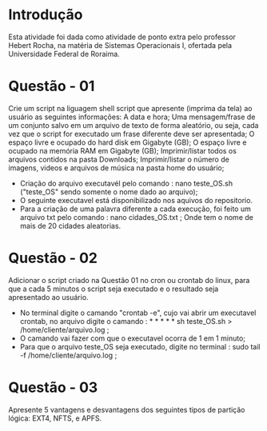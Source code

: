 # Introdução
Esta atividade foi dada como atividade de ponto extra pelo professor Hebert Rocha, na matéria de Sistemas Operacionais I, ofertada pela Universidade Federal de Roraima.
# Questão - 01
Crie um script na liguagem shell script que apresente (imprima da tela) ao usuário as seguintes informações:
A data e hora;
Uma mensagem/frase de um conjunto salvo em um arquivo de texto de forma aleatório, ou seja, cada vez que o script for executado um frase diferente deve ser apresentada;
O espaço livre e ocupado do hard disk em Gigabyte (GB);
O espaço livre e ocupado na memória RAM em Gigabyte (GB);
Imprimir/listar todos os arquivos contidos na pasta Downloads;
Imprimir/listar o número de imagens, videos e arquivos de música na pasta home do usuário;

- Criação do arquivo executavél pelo comando : nano teste_OS.sh ("teste_OS" sendo somente o nome dado ao arquivo);
- O seguinte executavel está disponibilizado nos aquivos do repositorio. 
- Para a criação de uma palavra diferente a cada execução, foi feito um arquivo txt pelo comando : nano cidades_OS.txt ; Onde tem o nome de mais de 20 cidades aleatorias. 
# Questão - 02
Adicionar o script criado na Questão 01 no cron ou crontab do linux, para que a cada 5 minutos o script seja executado e o resultado seja apresentado ao usuário.

- No terminal digite o camando "crontab -e", cujo vai abrir um executavel crontab, no arquivo digite o camando : * * * * * sh teste_OS.sh > /home/cliente/arquivo.log ;
- O camando vai fazer com que o executavel ocorra de 1 em 1 minuto;
- Para que o arquivo teste_OS seja executado, digite no terminal : sudo tail -f /home/cliente/arquivo.log ;
# Questão - 03
Apresente 5 vantagens e desvantagens dos seguintes tipos de partição lógica: EXT4, NFTS, e APFS.
